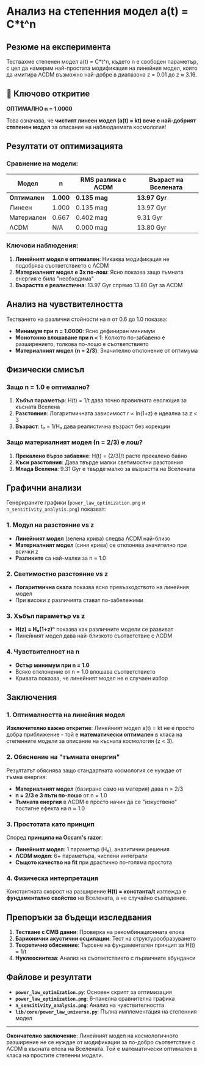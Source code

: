 # Анализ на степенния модел a(t) = C*t^n

## Резюме на експеримента

Тествахме степенен модел a(t) = C*t^n, където n е свободен параметър, с цел да намерим най-простата модификация на линейния модел, която да имитира ΛCDM възможно най-добре в диапазона z = 0.01 до z ≈ 3.16.

## 🎯 Ключово откритие

**ОПТИМАЛНО n = 1.0000**

Това означава, че **чистият линеен модел (a(t) = kt) вече е най-добрият степенен модел** за описание на наблюдаемата космология!

## Резултати от оптимизацията

### Сравнение на модели:

| Модел | n | RMS разлика с ΛCDM | Възраст на Вселената |
|-------|---|-------------------|---------------------|
| **Оптимален** | **1.000** | **0.135 mag** | **13.97 Gyr** |
| Линеен | 1.000 | 0.135 mag | 13.97 Gyr |
| Материален | 0.667 | 0.402 mag | 9.31 Gyr |
| ΛCDM | N/A | 0.000 mag | 13.80 Gyr |

### Ключови наблюдения:

1. **Линейният модел е оптимален**: Никаква модификация не подобрява съответствието с ΛCDM
2. **Материалният модел е 3x по-лош**: Ясно показва защо тъмната енергия е била "необходима"
3. **Възрастта е реалистична**: 13.97 Gyr спрямо 13.80 Gyr за ΛCDM

## Анализ на чувствителността

Тестването на различни стойности на n от 0.6 до 1.0 показва:

- **Минимум при n = 1.0000**: Ясно дефиниран минимум
- **Монотонно влошаване при n < 1**: Колкото по-забавено е разширението, толкова по-лошо е съответствието
- **Материалният модел (n = 2/3)**: Значително отклонение от оптимума

## Физически смисъл

### Защо n = 1.0 е оптимално?

1. **Хъбъл параметър**: H(t) = 1/t дава точно правилната еволюция за късната Вселена
2. **Разстояния**: Логаритмичната зависимост r ∝ ln(1+z) е идеална за z < 3
3. **Възраст**: t₀ = 1/H₀ дава реалистична възраст без корекции

### Защо материалният модел (n = 2/3) е лош?

1. **Прекалено бързо забавяне**: H(t) = (2/3)/t расте прекалено бавно
2. **Къси разстояния**: Дава твърде малки светимостни разстояния
3. **Млада Вселена**: 9.31 Gyr е твърде малко за възрастта на Вселената

## Графични анализи

Генерираните графики (`power_law_optimization.png` и `n_sensitivity_analysis.png`) показват:

### 1. Модул на разстояние vs z
- **Линейният модел** (зелена крива) следва ΛCDM най-близо
- **Материалният модел** (синя крива) се отклонява значително при всички z
- **Разликите** са най-малки за n = 1.0

### 2. Светимостно разстояние vs z
- **Логаритмична скала** показва ясно превъзходството на линейния модел
- При високи z различията стават по-забележими

### 3. Хъбъл параметър vs z
- **H(z) = H₀(1+z)ⁿ** показва как различните модели се развиват
- Линейният модел дава най-близкото съответствие с ΛCDM

### 4. Чувствителност на n
- **Остър минимум при n = 1.0**
- Всяко отклонение от n = 1.0 влошава съответствието
- Кривата показва, че линейният модел не е случаен избор

## Заключения

### 1. Оптималността на линейния модел

**Изключително важно откритие**: Линейният модел a(t) = kt не е просто добра приближение - той е **математически оптимален** в класа на степенните модели за описание на късната космология (z < 3).

### 2. Обяснение на "тъмната енергия"

Резултатът обяснява защо стандартната космология се нуждае от тъмна енергия:
- **Материалният модел** (базирано само на материя) дава n = 2/3
- **n = 2/3 е 3 пъти по-лошо** от n = 1.0
- **Тъмната енергия** в ΛCDM е просто начин да се "изкуствено" постигне ефекта на n ≈ 1.0

### 3. Простотата като принцип

Според **принципа на Occam's razor**:
- **Линейният модел**: 1 параметър (H₀), аналитични решения
- **ΛCDM модел**: 6+ параметъра, числени интеграли
- **Същото качество на fit** при драстично по-голяма простота

### 4. Физическа интерпретация

Константната скорост на разширение **H(t) = константа/t** изглежда е **фундаментално свойство** на Вселената, а не случайно съвпадение.

## Препоръки за бъдещи изследвания

1. **Тестване с CMB данни**: Проверка на рекомбинационната епоха
2. **Барионични акустични осцилации**: Тест на структурообразуването
3. **Теоретично обяснение**: Търсене на фундаментален принцип за H(t) = 1/t
4. **Нуклеосинтеза**: Анализ на съответствието с първичните абунданси

## Файлове и резултати

- **`power_law_optimization.py`**: Основен скрипт за оптимизация
- **`power_law_optimization.png`**: 6-панелна сравнителна графика
- **`n_sensitivity_analysis.png`**: Анализ на чувствителността
- **`lib/core/power_law_universe.py`**: Пълна имплементация на степенния модел

---

**Окончателно заключение**: Линейният модел на космологичното разширение не се нуждае от модификации за по-добро съответствие с ΛCDM в късната епоха на Вселената. Той е математически оптимален в класа на простите степенни модели. 